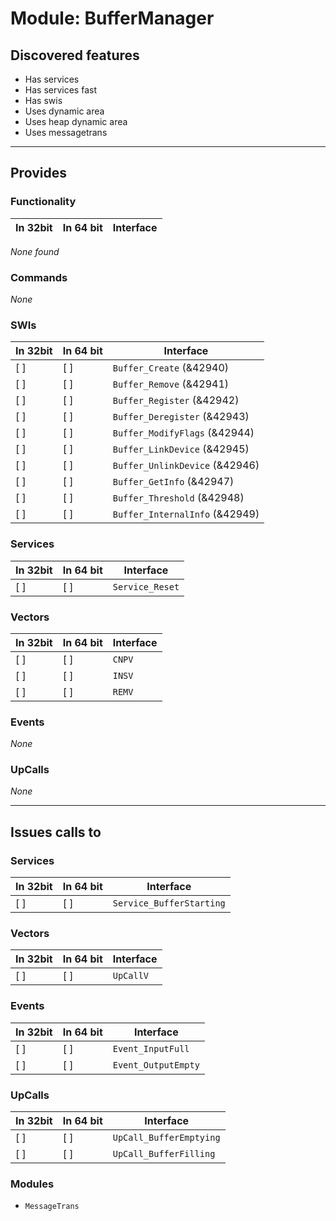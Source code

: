 # Module: BufferManager

## Discovered features


* Has services
* Has services fast
* Has swis
* Uses dynamic area
* Uses heap dynamic area
* Uses messagetrans

---

## Provides

### Functionality

| In 32bit | In 64 bit | Interface |
|----------|-----------|-----------|

*None found*

### Commands


*None*


### SWIs


| In 32bit | In 64 bit | Interface |
|----------|-----------|-----------|
| [ ]      | [ ]       | `Buffer_Create` (&42940) |
| [ ]      | [ ]       | `Buffer_Remove` (&42941) |
| [ ]      | [ ]       | `Buffer_Register` (&42942) |
| [ ]      | [ ]       | `Buffer_Deregister` (&42943) |
| [ ]      | [ ]       | `Buffer_ModifyFlags` (&42944) |
| [ ]      | [ ]       | `Buffer_LinkDevice` (&42945) |
| [ ]      | [ ]       | `Buffer_UnlinkDevice` (&42946) |
| [ ]      | [ ]       | `Buffer_GetInfo` (&42947) |
| [ ]      | [ ]       | `Buffer_Threshold` (&42948) |
| [ ]      | [ ]       | `Buffer_InternalInfo` (&42949) |


### Services


| In 32bit | In 64 bit | Interface |
|----------|-----------|-----------|
| [ ]      | [ ]       | `Service_Reset` |


### Vectors


| In 32bit | In 64 bit | Interface |
|----------|-----------|-----------|
| [ ]      | [ ]       | `CNPV` |
| [ ]      | [ ]       | `INSV` |
| [ ]      | [ ]       | `REMV` |


### Events


*None*


### UpCalls


*None*


---

## Issues calls to

### Services


| In 32bit | In 64 bit | Interface |
|----------|-----------|-----------|
| [ ]      | [ ]       | `Service_BufferStarting` |


### Vectors


| In 32bit | In 64 bit | Interface |
|----------|-----------|-----------|
| [ ]      | [ ]       | `UpCallV` |


### Events


| In 32bit | In 64 bit | Interface |
|----------|-----------|-----------|
| [ ]      | [ ]       | `Event_InputFull` |
| [ ]      | [ ]       | `Event_OutputEmpty` |


### UpCalls


| In 32bit | In 64 bit | Interface |
|----------|-----------|-----------|
| [ ]      | [ ]       | `UpCall_BufferEmptying` |
| [ ]      | [ ]       | `UpCall_BufferFilling` |


### Modules


* `MessageTrans`


